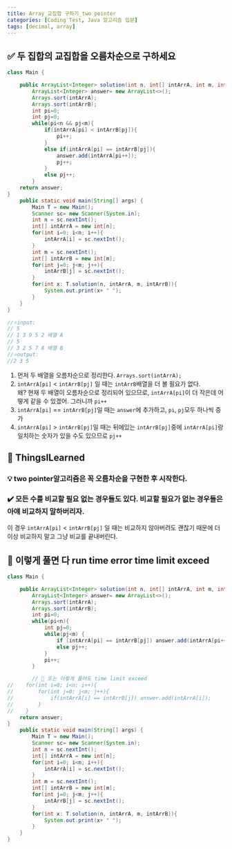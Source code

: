 ```yaml
---
title: Array_교집합 구하기_two pointer
categories: [Coding Test, Java 알고리즘 입문]
tags: [decimal, array]
---
```


## ✅ 두 집합의 교집합을 **오름차순**으로 구하세요

```java
class Main {

    public ArrayList<Integer> solution(int n, int[] intArrA, int m, int[] intArrB){
        ArrayList<Integer> answer= new ArrayList<>();
        Arrays.sort(intArrA);
        Arrays.sort(intArrB);
        int pi=0;
        int pj=0;
        while(pi<n && pj<m){
            if(intArrA[pi] < intArrB[pj]){
                pi++;
            }
            else if(intArrA[pi] == intArrB[pj]){
                answer.add(intArrA[pi++]);
                pj++;
            }
            else pj++;
        }
    return answer;
}
    public static void main(String[] args) {
        Main T = new Main();
        Scanner sc= new Scanner(System.in);
        int n = sc.nextInt();
        int[] intArrA = new int[n];
        for(int i=0; i<n; i++){
            intArrA[i] = sc.nextInt();
        }
        int m = sc.nextInt();
        int[] intArrB = new int[m];
        for(int j=0; j<m; j++){
            intArrB[j] = sc.nextInt();
        }
        for(int x: T.solution(n, intArrA, m, intArrB)){
            System.out.print(x+ " ");
        }
    }
}

//⭐️input:
// 5
// 1 3 9 5 2 배열 A
// 5
// 3 2 5 7 8 배열 B
//⭐️output:
//2 3 5
```

1. 먼저 두 배열을 오름차순으로 정리한다. `Arrays.sort(intArrA);` <br>
2. `intArrA[pi]` < `intArrB[pj]` 일 때는 `intArrB`배열을 더 볼 필요가 없다. <br>
   왜? 현재 두 배열이 오름차순으로 정리되어 있으므로, `intArrA[pi]`이 더 작은데 어떻게 같을 수 있겠어. 그러니까 `pi++` <br>
3. `intArrA[pi]` == `intArrB[pj]`일 때는 `answer`에 추가하고, `pi`, `pj`모두 하나씩 증가 <br>
4. `intArrA[pi]` > `intArrB[pj]`일 때는 뒤에있는 `intArrB[pj]`중에 `intArrA[pi]`랑 일치하는 숫자가 있을 수도 있으므로 `pj++` <br>

## 🔵 ThingsILearned

### 💡 two pointer알고리즘은 꼭 오름차순을 구현한 후 시작한다.

### ✔️ 모든 수를 비교할 필요 없는 경우들도 있다. 비교할 필요가 없는 경우들은 아얘 비교하지 말하버리자.

이 경우 `intArrA[pi]` < `intArrB[pj]` 일 때는 비교하지 않아버려도 괜찮기 때문에 더 이상 비교하지 말고 그냥 비교를 끝내버린다. <br>

## 🔴 이렇게 풀면 다 run time error time limit exceed

```java
class Main {

    public ArrayList<Integer> solution(int n, int[] intArrA, int m, int[] intArrB){
        ArrayList<Integer> answer= new ArrayList<>();
        Arrays.sort(intArrA);
        Arrays.sort(intArrB);
        int pi=0;
        while(pi<n){
            int pj=0;
            while(pj<m) {
                if (intArrA[pi] == intArrB[pj]) answer.add(intArrA[pi++]);
                else pj++;
            }
            pi++;
        }

        // 🔴 또는 이렇게 풀어도 time limit exceed
//    for(int i=0; i<n; i++){
//        for(int j=0; j<m; j++){
//            if(intArrA[i] == intArrB[j]) answer.add(intArrA[i]);
//        }
//    }
    return answer;
}
    public static void main(String[] args) {
        Main T = new Main();
        Scanner sc= new Scanner(System.in);
        int n = sc.nextInt();
        int[] intArrA = new int[n];
        for(int i=0; i<n; i++){
            intArrA[i] = sc.nextInt();
        }
        int m = sc.nextInt();
        int[] intArrB = new int[m];
        for(int j=0; j<m; j++){
            intArrB[j] = sc.nextInt();
        }
        for(int x: T.solution(n, intArrA, m, intArrB)){
            System.out.print(x+ " ");
        }
    }
}

```
